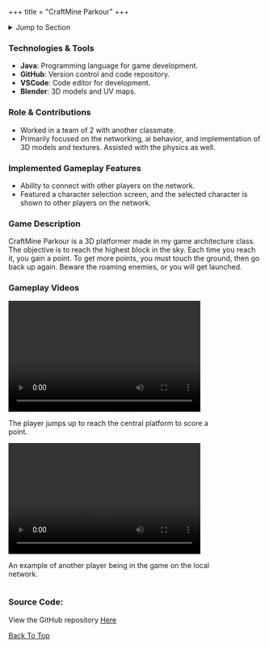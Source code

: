 +++
title = "CraftMine Parkour"
+++

<details>
<summary>Jump to Section</summary>

- [Technologies & Tools](#technologies--tools)
- [Role & Contributions](#role-contributions)
- [Implemented Gameplay Features](#implemented-gameplay-features)
- [Game Description & Videos](#game-description)
- [Source Code](#source-code)

</details>

### Technologies & Tools

- **Java**: Programming language for game development.
- **GitHub**: Version control and code repository.
- **VSCode**: Code editor for development.
- **Blender**: 3D models and UV maps.

### Role & Contributions

- Worked in a team of 2 with another classmate.
- Primarily focused on the networking, ai behavior, and implementation of 3D models and textures. Assisted with the physics as well.

### Implemented Gameplay Features

- Ability to connect with other players on the network.
- Featured a character selection screen, and the selected character is shown to other players on the network.

### Game Description

CraftMine Parkour is a 3D platformer made in my game architecture class. The objective is to reach the highest block in the sky. Each time you reach it, you gain a point. To get more points, you must touch the ground, then go back up again. Beware the roaming enemies, or you will get launched.

### Gameplay Videos

<div style="margin-right: 40px; display: inline-block; vertical-align: top;">
<video width="380" height="220" controls>
  <source src="/video/CraftMine/Base%20Gameplay.mp4" type="video/mp4">
  Your browser does not support the video tag.
</video>
<p style="width: 400px; word-wrap: break-word;">The player jumps up to reach the central platform to score a point.</p>
</div>

<div style="display: inline-block; vertical-align: top;">
<video width="380" height="220" controls>
  <source src="/video/CraftMine/Networking%20Example.mp4" type="video/mp4">
  Your browser does not support the video tag.
</video>
<p style="width: 400px; word-wrap: break-word;">An example of another player being in the game on the local network.</p>
</div>

<!-- ### Lessons Learned

- There are a ton of aspects to a game that can be easy to overlook.
- Game physics requires a lot of tuning to get it to work as intended. -->

### Source Code:

View the GitHub repository [Here](https://github.com/jo3y49/CraftMine-Parkour)

[Back To Top](#)
